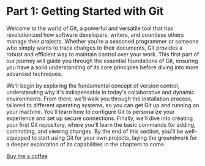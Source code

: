 # Part 1: Getting Started with Git
Welcome to the world of Git, a powerful and versatile tool that has revolutionized how software developers, writers, and countless others manage their projects. Whether you're a seasoned programmer or someone who simply wants to track changes to their documents, Git provides a robust and efficient way to maintain control over your work. This first part of our journey will guide you through the essential foundations of Git, ensuring you have a solid understanding of its core principles before diving into more advanced techniques.

We'll begin by exploring the fundamental concept of version control, understanding why it's indispensable in today's collaborative and dynamic environments. From there, we'll walk you through the installation process, tailored to different operating systems, so you can get Git up and running on your machine. You'll learn how to configure Git to personalize your experience and set up secure connections. Finally, we'll dive into creating your first Git repository, where you'll learn the basic commands for adding, committing, and viewing changes. By the end of this section, you'll be well-equipped to start using Git for your own projects, laying the groundwork for a deeper exploration of its capabilities in the chapters to come.


<a href="https://buymeacoffee.com/bigian" target="_blank">Buy me a coffee</a>
